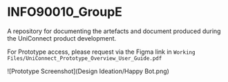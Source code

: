 # INFO90010_GroupE
A repository for documenting the artefacts and document produced during the UniConnect product development.

For Prototype access, please request via the Figma link in `Working Files/UniConnect_Prototype_Overview_User_Guide.pdf`

![Prototype Screenshot](Design Ideation/Happy Bot.png)

